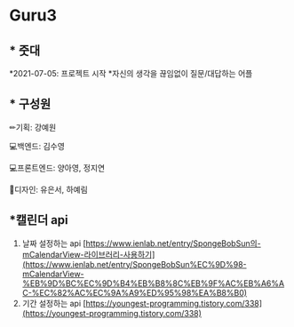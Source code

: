 # Guru3

## * 줏대
*2021-07-05: 프로젝트 시작
*자신의 생각을 끊임없이 질문/대답하는 어플

## * 구성원


✏기획: 강예원

💻백엔드: 김수영

💻프론트엔드: 양아영, 정지연

🎨디자인: 유은서, 하예림

## *캘린더 api

1. 날짜 설정하는 api
[https://www.ienlab.net/entry/SpongeBobSun의-mCalendarView-라이브러리-사용하기](https://www.ienlab.net/entry/SpongeBobSun%EC%9D%98-mCalendarView-%EB%9D%BC%EC%9D%B4%EB%B8%8C%EB%9F%AC%EB%A6%AC-%EC%82%AC%EC%9A%A9%ED%95%98%EA%B8%B0)
2. 기간 설정하는 api
[https://youngest-programming.tistory.com/338](https://youngest-programming.tistory.com/338)
